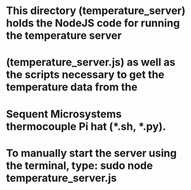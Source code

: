 # This directory (temperature_server) holds the NodeJS code for running the temperature server
# (temperature_server.js) as well as the scripts necessary to get the temperature data from the
# Sequent Microsystems thermocouple Pi hat (*.sh, *.py).

# To manually start the server using the terminal, type: sudo node temperature_server.js

